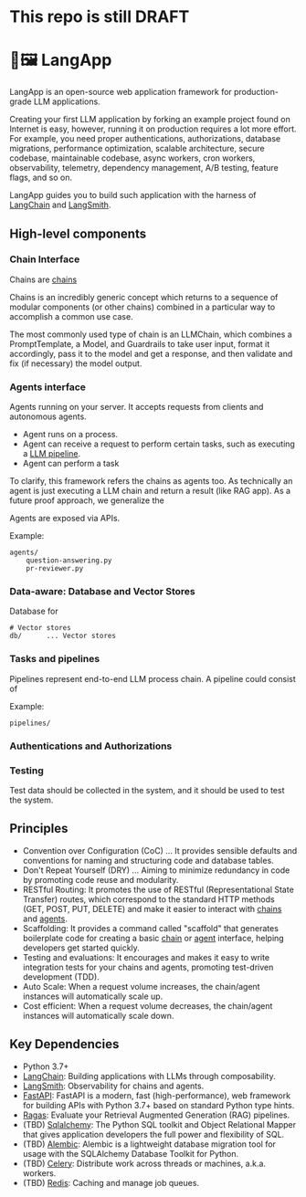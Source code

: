 # This repo is still DRAFT

# 🦜️🖼️ LangApp

LangApp is an open-source web application framework for production-grade LLM applications.

Creating your first LLM application by forking an example project found on Internet is easy,
however, running it on production requires a lot more effort.
For example, you need proper authentications, authorizations, database migrations,
performance optimization, scalable architecture, secure codebase,
maintainable codebase, async workers, cron workers, observability, telemetry,
dependency management, A/B testing, feature flags, and so on.

LangApp guides you to build such application with the harness of [LangChain](https://github.com/langchain-ai/langchain) and [LangSmith](https://docs.smith.langchain.com/).

## High-level components

### Chain Interface

Chains are [chains](https://docs.langchain.com/docs/components/chains/)

>>>
Chains is an incredibly generic concept which returns to a sequence of modular components (or other chains) combined in a particular way to accomplish a common use case.

The most commonly used type of chain is an LLMChain, which combines a PromptTemplate, a Model, and Guardrails to take user input, format it accordingly, pass it to the model and get a response, and then validate and fix (if necessary) the model output.
>>>

### Agents interface

Agents running on your server. It accepts requests from clients and autonomous agents.

- Agent runs on a process.
- Agent can receive a request to perform certain tasks, such as executing a [LLM pipeline](#pipelines-and-chains).
- Agent can perform a task 

To clarify, this framework refers the chains as agents too. As technically an agent is just executing a LLM chain and return a result (like RAG app).
As a future proof approach, we generalize the 

Agents are exposed via APIs.

Example:

```
agents/
    question-answering.py
    pr-reviewer.py
```

### Data-aware: Database and Vector Stores

Database for 

```
# Vector stores
db/      ... Vector stores
```

### Tasks and pipelines

Pipelines represent end-to-end LLM process chain.
A pipeline could consist of 

Example:

```
pipelines/
```

### Authentications and Authorizations

### Testing

Test data should be collected in the system, and it should be used to test the system.

## Principles

- Convention over Configuration (CoC) ... It provides sensible defaults and conventions for naming and structuring code and database tables.
- Don't Repeat Yourself (DRY) ... Aiming to minimize redundancy in code by promoting code reuse and modularity.
- RESTful Routing: It promotes the use of RESTful (Representational State Transfer) routes, which correspond to the standard HTTP methods (GET, POST, PUT, DELETE) and make it easier to interact with [chains](https://docs.langchain.com/docs/components/chains/) and [agents](https://docs.langchain.com/docs/components/agents/).
- Scaffolding: It provides a command called "scaffold" that generates boilerplate code for creating a basic [chain](https://docs.langchain.com/docs/components/agents/) or [agent](https://docs.langchain.com/docs/components/agents/) interface, helping developers get started quickly.
- Testing and evaluations: It encourages and makes it easy to write integration tests for your chains and agents, promoting test-driven development (TDD).
- Auto Scale: When a request volume increases, the chain/agent instances will automatically scale up.
- Cost efficient: When a request volume decreases, the chain/agent instances will automatically scale down.

## Key Dependencies

- Python 3.7+
- [LangChain](https://github.com/langchain-ai/langchain): Building applications with LLMs through composability.
- [LangSmith](https://github.com/langchain-ai/langsmith-sdk): Observability for chains and agents.
- [FastAPI](https://github.com/tiangolo/fastapi): FastAPI is a modern, fast (high-performance), web framework for building APIs with Python 3.7+ based on standard Python type hints.
- [Ragas](https://github.com/explodinggradients/ragas): Evaluate your Retrieval Augmented Generation (RAG) pipelines.
- (TBD) [Sqlalchemy](https://www.sqlalchemy.org/): The Python SQL toolkit and Object Relational Mapper that gives application developers the full power and flexibility of SQL.
- (TBD) [Alembic](https://alembic.sqlalchemy.org/en/latest/): Alembic is a lightweight database migration tool for usage with the SQLAlchemy Database Toolkit for Python.
- (TBD) [Celery](https://github.com/celery/celery): Distribute work across threads or machines, a.k.a. workers.
- (TBD) [Redis](https://github.com/redis/redis): Caching and manage job queues.